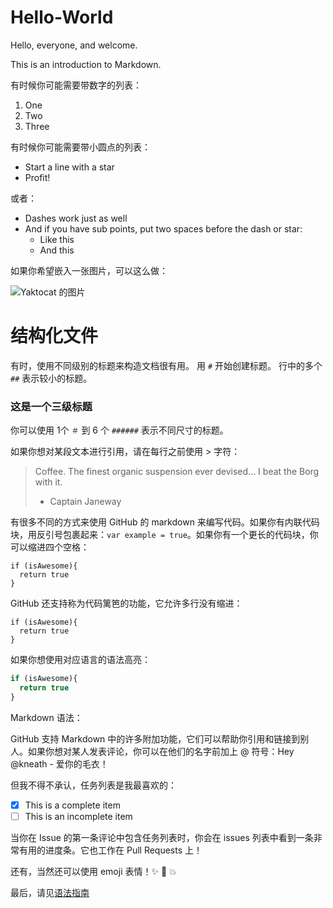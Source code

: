 # Hello-World
Hello, everyone, and welcome.

This is an introduction to Markdown.

有时候你可能需要带数字的列表：

1. One
2. Two
3. Three

有时候你可能需要带小圆点的列表：

* Start a line with a star
* Profit!

或者：

- Dashes work just as well
- And if you have sub points, put two spaces before the dash or star:
  - Like this
  - And this
  
如果你希望嵌入一张图片，可以这么做：

![Yaktocat 的图片](https://octodex.github.com/images/yaktocat.png)
# 结构化文件

有时，使用不同级别的标题来构造文档很有用。 用 `#` 开始创建标题。 行中的多个 `##` 表示较小的标题。

### 这是一个三级标题

你可以使用 1个 `＃` 到 6 个 `######` 表示不同尺寸的标题。

如果你想对某段文本进行引用，请在每行之前使用 > 字符：

> Coffee. The finest organic suspension ever devised... I beat the Borg with it.
> - Captain Janeway

有很多不同的方式来使用 GitHub 的 markdown 来编写代码。如果你有内联代码块，用反引号包裹起来：`var example = true`。如果你有一个更长的代码块，你可以缩进四个空格：

    if (isAwesome){
      return true
    }

GitHub 还支持称为代码篱笆的功能，它允许多行没有缩进：

```
if (isAwesome){
  return true
}
```

如果你想使用对应语言的语法高亮：

```javascript
if (isAwesome){
  return true
}
```

Markdown 语法：

GitHub 支持 Markdown 中的许多附加功能，它们可以帮助你引用和链接到别人。如果你想对某人发表评论，你可以在他们的名字前加上 @ 符号：Hey @kneath - 爱你的毛衣！

但我不得不承认，任务列表是我最喜欢的：

- [x] This is a complete item
- [ ] This is an incomplete item

当你在 Issue 的第一条评论中包含任务列表时，你会在 issues 列表中看到一条非常有用的进度条。它也工作在 Pull Requests 上！

还有，当然还可以使用 emoji 表情！:sparkles: :camel: :boom:

最后，请见[语法指南](https://fishc.com.cn/thread-82341-1-1.html)

